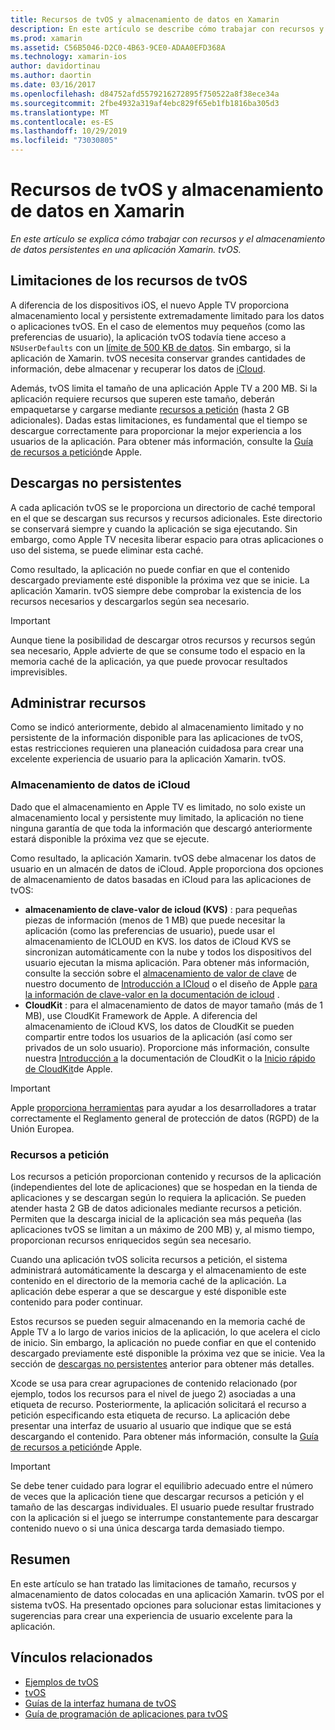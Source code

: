 ```yaml
---
title: Recursos de tvOS y almacenamiento de datos en Xamarin
description: En este artículo se describe cómo trabajar con recursos y el almacenamiento de datos persistentes en una aplicación de tvOS compilada con Xamarin. Describe el almacenamiento de datos de iCloud y los recursos a petición.
ms.prod: xamarin
ms.assetid: C56B5046-D2C0-4B63-9CE0-ADAA0EFD368A
ms.technology: xamarin-ios
author: davidortinau
ms.author: daortin
ms.date: 03/16/2017
ms.openlocfilehash: d84752afd5579216272895f750522a8f38ece34a
ms.sourcegitcommit: 2fbe4932a319af4ebc829f65eb1fb1816ba305d3
ms.translationtype: MT
ms.contentlocale: es-ES
ms.lasthandoff: 10/29/2019
ms.locfileid: "73030805"
---
```

# <a name="tvos-resources-and-data-storage-in-xamarin"></a>Recursos de tvOS y almacenamiento de datos en Xamarin

_En este artículo se explica cómo trabajar con recursos y el almacenamiento de datos persistentes en una aplicación Xamarin. tvOS._

<a name="tvOS-Resource-Limitations" />

## <a name="tvos-resource-limitations"></a>Limitaciones de los recursos de tvOS

A diferencia de los dispositivos iOS, el nuevo Apple TV proporciona almacenamiento local y persistente extremadamente limitado para los datos o aplicaciones tvOS. En el caso de elementos muy pequeños (como las preferencias de usuario), la aplicación tvOS todavía tiene acceso a `NSUserDefaults` con un [límite de 500 KB de datos](https://forums.developer.apple.com/message/50696#50696). Sin embargo, si la aplicación de Xamarin. tvOS necesita conservar grandes cantidades de información, debe almacenar y recuperar los datos de [iCloud](#iCloud-Data-Storage).

Además, tvOS limita el tamaño de una aplicación Apple TV a 200 MB. Si la aplicación requiere recursos que superen este tamaño, deberán empaquetarse y cargarse mediante [recursos a petición](#On-Demand-Resources) (hasta 2 GB adicionales). Dadas estas limitaciones, es fundamental que el tiempo se descargue correctamente para proporcionar la mejor experiencia a los usuarios de la aplicación. Para obtener más información, consulte la [Guía de recursos a petición](https://developer.apple.com/library/prerelease/tvos/documentation/FileManagement/Conceptual/On_Demand_Resources_Guide/index.html#//apple_ref/doc/uid/TP40015083)de Apple.

<a name="Non-Persistent-Downloads" />

## <a name="non-persistent-downloads"></a>Descargas no persistentes

A cada aplicación tvOS se le proporciona un directorio de caché temporal en el que se descargan sus recursos y recursos adicionales. Este directorio se conservará siempre y cuando la aplicación se siga ejecutando. Sin embargo, como Apple TV necesita liberar espacio para otras aplicaciones o uso del sistema, se puede eliminar esta caché.

Como resultado, la aplicación no puede confiar en que el contenido descargado previamente esté disponible la próxima vez que se inicie. La aplicación Xamarin. tvOS siempre debe comprobar la existencia de los recursos necesarios y descargarlos según sea necesario.

> [!IMPORTANT]
> Aunque tiene la posibilidad de descargar otros recursos y recursos según sea necesario, Apple advierte de que se consume todo el espacio en la memoria caché de la aplicación, ya que puede provocar resultados imprevisibles.

<a name="Managing-Resources" />

## <a name="managing-resources"></a>Administrar recursos

Como se indicó anteriormente, debido al almacenamiento limitado y no persistente de la información disponible para las aplicaciones de tvOS, estas restricciones requieren una planeación cuidadosa para crear una excelente experiencia de usuario para la aplicación Xamarin. tvOS.

<a name="iCloud-Data-Storage" />

### <a name="icloud-data-storage"></a>Almacenamiento de datos de iCloud

Dado que el almacenamiento en Apple TV es limitado, no solo existe un almacenamiento local y persistente muy limitado, la aplicación no tiene ninguna garantía de que toda la información que descargó anteriormente estará disponible la próxima vez que se ejecute.

Como resultado, la aplicación Xamarin. tvOS debe almacenar los datos de usuario en un almacén de datos de iCloud. Apple proporciona dos opciones de almacenamiento de datos basadas en iCloud para las aplicaciones de tvOS:

- **almacenamiento de clave-valor de icloud (KVS)** : para pequeñas piezas de información (menos de 1 MB) que puede necesitar la aplicación (como las preferencias de usuario), puede usar el almacenamiento de ICLOUD en KVS. los datos de iCloud KVS se sincronizan automáticamente con la nube y todos los dispositivos del usuario ejecutan la misma aplicación. Para obtener más información, consulte la sección sobre el [almacenamiento de valor de clave](~/ios/data-cloud/introduction-to-icloud.md) de nuestro documento de [Introducción a ICloud](~/ios/data-cloud/introduction-to-icloud.md) o el diseño de Apple [para la información de clave-valor en la documentación de icloud](https://developer.apple.com/library/prerelease/tvos/documentation/General/Conceptual/iCloudDesignGuide/Chapters/DesigningForKey-ValueDataIniCloud.html#//apple_ref/doc/uid/TP40012094-CH7) .
- **CloudKit** : para el almacenamiento de datos de mayor tamaño (más de 1 MB), use CloudKit Framework de Apple. A diferencia del almacenamiento de iCloud KVS, los datos de CloudKit se pueden compartir entre todos los usuarios de la aplicación (así como ser privados de un solo usuario). Proporcione más información, consulte nuestra [Introducción a](~/ios/data-cloud/intro-to-cloudkit.md) la documentación de CloudKit o la [Inicio rápido de CloudKit](https://developer.apple.com/library/prerelease/tvos/documentation/DataManagement/Conceptual/CloudKitQuickStart/Introduction/Introduction.html#//apple_ref/doc/uid/TP40014987)de Apple.

> [!IMPORTANT]
> Apple [proporciona herramientas](https://developer.apple.com/support/allowing-users-to-manage-data/) para ayudar a los desarrolladores a tratar correctamente el Reglamento general de protección de datos (RGPD) de la Unión Europea.

<a name="On-Demand-Resources" />

### <a name="on-demand-resources"></a>Recursos a petición

Los recursos a petición proporcionan contenido y recursos de la aplicación (independientes del lote de aplicaciones) que se hospedan en la tienda de aplicaciones y se descargan según lo requiera la aplicación. Se pueden atender hasta 2 GB de datos adicionales mediante recursos a petición. Permiten que la descarga inicial de la aplicación sea más pequeña (las aplicaciones tvOS se limitan a un máximo de 200 MB) y, al mismo tiempo, proporcionan recursos enriquecidos según sea necesario.

Cuando una aplicación tvOS solicita recursos a petición, el sistema administrará automáticamente la descarga y el almacenamiento de este contenido en el directorio de la memoria caché de la aplicación. La aplicación debe esperar a que se descargue y esté disponible este contenido para poder continuar.

Estos recursos se pueden seguir almacenando en la memoria caché de Apple TV a lo largo de varios inicios de la aplicación, lo que acelera el ciclo de inicio. Sin embargo, la aplicación no puede confiar en que el contenido descargado previamente esté disponible la próxima vez que se inicie. Vea la sección de [descargas no persistentes](#Non-Persistent-Downloads) anterior para obtener más detalles.

Xcode se usa para crear agrupaciones de contenido relacionado (por ejemplo, todos los recursos para el nivel de juego 2) asociadas a una etiqueta de recurso. Posteriormente, la aplicación solicitará el recurso a petición especificando esta etiqueta de recurso. La aplicación debe presentar una interfaz de usuario al usuario que indique que se está descargando el contenido. Para obtener más información, consulte la [Guía de recursos a petición](https://developer.apple.com/library/prerelease/tvos/documentation/FileManagement/Conceptual/On_Demand_Resources_Guide/index.html#//apple_ref/doc/uid/TP40015083)de Apple.

> [!IMPORTANT]
> Se debe tener cuidado para lograr el equilibrio adecuado entre el número de veces que la aplicación tiene que descargar recursos a petición y el tamaño de las descargas individuales. El usuario puede resultar frustrado con la aplicación si el juego se interrumpe constantemente para descargar contenido nuevo o si una única descarga tarda demasiado tiempo.

<a name="Summary" />

## <a name="summary"></a>Resumen

En este artículo se han tratado las limitaciones de tamaño, recursos y almacenamiento de datos colocadas en una aplicación Xamarin. tvOS por el sistema tvOS. Ha presentado opciones para solucionar estas limitaciones y sugerencias para crear una experiencia de usuario excelente para la aplicación.

## <a name="related-links"></a>Vínculos relacionados

- [Ejemplos de tvOS](https://docs.microsoft.com/samples/browse/?products=xamarin&term=Xamarin.iOS+tvOS)
- [tvOS](https://developer.apple.com/tvos/)
- [Guías de la interfaz humana de tvOS](https://developer.apple.com/tvos/human-interface-guidelines/)
- [Guía de programación de aplicaciones para tvOS](https://developer.apple.com/library/prerelease/tvos/documentation/General/Conceptual/AppleTV_PG/)
